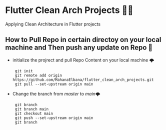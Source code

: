 # Flutter Clean Arch Projects 💙💙
Applying Clean Architecture in Flutter projects 

## How to Pull Repo in certain directoy on your local machine and Then push any update on Repo  💚
 - initialize the projrect and pull Repo Content on your local machine 🌩️
   ```
    git init 
    git remote add origin https://github.com/MahanaElbana/flutter_clean_arch_projects.git
    git pull --set-upstream origin main
   ```
 - Change the branch from *master* to *main*🌩️
   ```
    git branch 
    git branch main 
    git checkout main
    git push --set-upstream origin main
    git branch 
   ```
